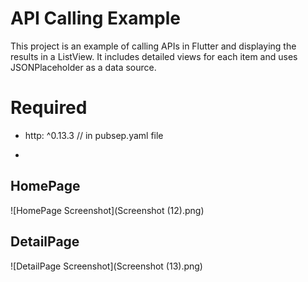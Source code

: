 # API Calling Example

This project is an example of calling APIs in Flutter and displaying the results in a ListView. It includes detailed views for each item and uses JSONPlaceholder as a data source.


# Required 
  - http: ^0.13.3 // in pubsep.yaml file

  - 
## HomePage
![HomePage Screenshot](Screenshot (12).png)

## DetailPage
![DetailPage Screenshot](Screenshot (13).png)
   
